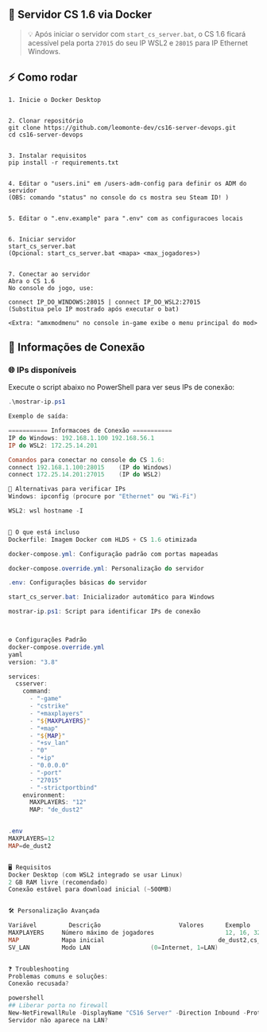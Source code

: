 ## 🚀 Servidor CS 1.6 via Docker

> 💡 Após iniciar o servidor com `start_cs_server.bat`, o CS 1.6 ficará acessível pela porta `27015` do seu IP WSL2 e `28015` para IP Ethernet Windows.

## ⚡ Como rodar

    1. Inicie o Docker Desktop


    2. Clonar repositório
    git clone https://github.com/leomonte-dev/cs16-server-devops.git
    cd cs16-server-devops


    3. Instalar requisitos
    pip install -r requirements.txt


    4. Editar o "users.ini" em /users-adm-config para definir os ADM do servidor
    (OBS: comando "status" no console do cs mostra seu Steam ID! )
    

    5. Editar o ".env.example" para ".env" com as configuracoes locais


    6. Iniciar servidor
    start_cs_server.bat
    (Opcional: start_cs_server.bat <mapa> <max_jogadores>)


    7. Conectar ao servidor
    Abra o CS 1.6
    No console do jogo, use:

    connect IP_DO_WINDOWS:28015 | connect IP_DO_WSL2:27015
    (Substitua pelo IP mostrado após executar o bat)

    <Extra: "amxmodmenu" no console in-game exibe o menu principal do mod>

## 🔌 Informações de Conexão

### 🌐 IPs disponíveis
Execute o script abaixo no PowerShell para ver seus IPs de conexão:
```powershell
.\mostrar-ip.ps1

Exemplo de saída:

=========== Informacoes de Conexão ===========
IP do Windows: 192.168.1.100 192.168.56.1
IP do WSL2: 172.25.14.201

Comandos para conectar no console do CS 1.6:
connect 192.168.1.100:28015    (IP do Windows)
connect 172.25.14.201:27015    (IP do WSL2)

🔄 Alternativas para verificar IPs
Windows: ipconfig (procure por "Ethernet" ou "Wi-Fi")

WSL2: wsl hostname -I


🧱 O que está incluso
Dockerfile: Imagem Docker com HLDS + CS 1.6 otimizada

docker-compose.yml: Configuração padrão com portas mapeadas

docker-compose.override.yml: Personalização do servidor

.env: Configurações básicas do servidor

start_cs_server.bat: Inicializador automático para Windows

mostrar-ip.ps1: Script para identificar IPs de conexão



⚙️ Configurações Padrão
docker-compose.override.yml
yaml
version: "3.8"

services:
  csserver:
    command:
      - "-game"
      - "cstrike"
      - "+maxplayers"
      - "${MAXPLAYERS}"
      - "+map"
      - "${MAP}"
      - "+sv_lan"
      - "0"
      - "+ip"
      - "0.0.0.0"
      - "-port"
      - "27015"
      - "-strictportbind"
    environment:
      MAXPLAYERS: "12"
      MAP: "de_dust2"


.env
MAXPLAYERS=12
MAP=de_dust2


🖥️ Requisitos
Docker Desktop (com WSL2 integrado se usar Linux)
2 GB RAM livre (recomendado)
Conexão estável para download inicial (~500MB)


🛠️ Personalização Avançada

Variável	     Descrição	                    Valores	     Exemplo
MAXPLAYERS	   Número máximo de jogadores	                 12, 16, 32
MAP	           Mapa inicial	                               de_dust2,cs_office,de_inferno
SV_LAN	       Modo LAN                 (0=Internet, 1=LAN)


❓ Troubleshooting
Problemas comuns e soluções:
Conexão recusada?

powershell
## Liberar porta no firewall
New-NetFirewallRule -DisplayName "CS16 Server" -Direction Inbound -Protocol TCP -LocalPort 27015 -Action Allow
Servidor não aparece na LAN?
